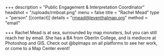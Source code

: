 +++
description = "Public Engagement & Interpretation Coordinator"
headshot = "/uploads/rmboat.png"
menu = false
title = "Rachel Mead"
type = "person"
[[contact]]
details = "rmead@leventhalmap.org"
method = "email"

+++
Rachel Mead is at sea, surrounded by map monsters, but you can still reach her by email. She has a BA from Oberlin College, and is mediocre at Photoshop and GIS. Check out @bplmaps on all platforms to see her work, or come to a Map Center event!